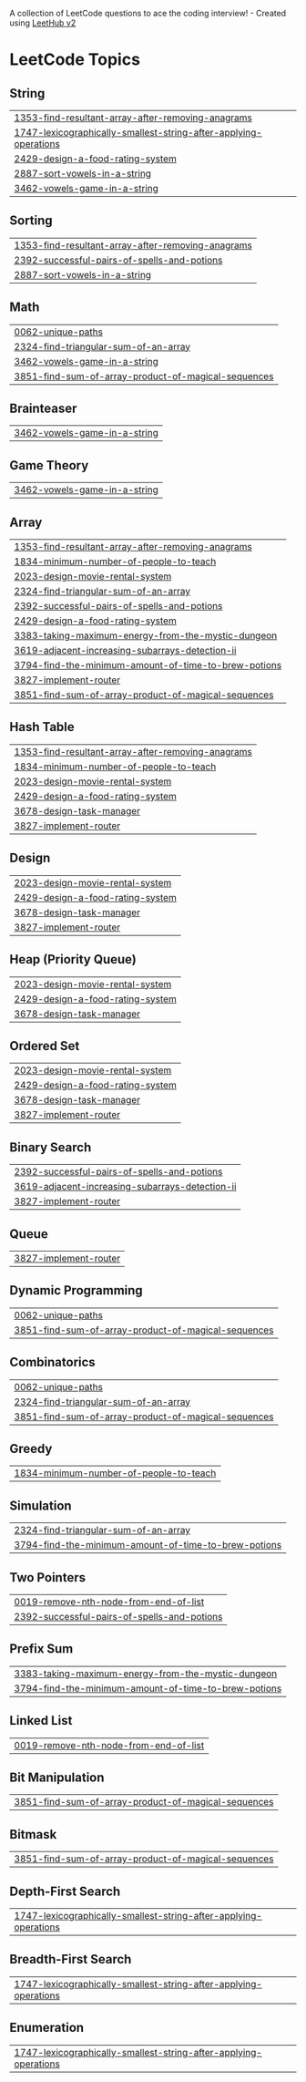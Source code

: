 A collection of LeetCode questions to ace the coding interview! - Created using [LeetHub v2](https://github.com/arunbhardwaj/LeetHub-2.0)
<!---LeetCode Topics Start-->
# LeetCode Topics
## String
|  |
| ------- |
| [1353-find-resultant-array-after-removing-anagrams](https://github.com/23MH1A1242/leetcode/tree/master/1353-find-resultant-array-after-removing-anagrams) |
| [1747-lexicographically-smallest-string-after-applying-operations](https://github.com/23MH1A1242/leetcode/tree/master/1747-lexicographically-smallest-string-after-applying-operations) |
| [2429-design-a-food-rating-system](https://github.com/23MH1A1242/leetcode/tree/master/2429-design-a-food-rating-system) |
| [2887-sort-vowels-in-a-string](https://github.com/23MH1A1242/leetcode/tree/master/2887-sort-vowels-in-a-string) |
| [3462-vowels-game-in-a-string](https://github.com/23MH1A1242/leetcode/tree/master/3462-vowels-game-in-a-string) |
## Sorting
|  |
| ------- |
| [1353-find-resultant-array-after-removing-anagrams](https://github.com/23MH1A1242/leetcode/tree/master/1353-find-resultant-array-after-removing-anagrams) |
| [2392-successful-pairs-of-spells-and-potions](https://github.com/23MH1A1242/leetcode/tree/master/2392-successful-pairs-of-spells-and-potions) |
| [2887-sort-vowels-in-a-string](https://github.com/23MH1A1242/leetcode/tree/master/2887-sort-vowels-in-a-string) |
## Math
|  |
| ------- |
| [0062-unique-paths](https://github.com/23MH1A1242/leetcode/tree/master/0062-unique-paths) |
| [2324-find-triangular-sum-of-an-array](https://github.com/23MH1A1242/leetcode/tree/master/2324-find-triangular-sum-of-an-array) |
| [3462-vowels-game-in-a-string](https://github.com/23MH1A1242/leetcode/tree/master/3462-vowels-game-in-a-string) |
| [3851-find-sum-of-array-product-of-magical-sequences](https://github.com/23MH1A1242/leetcode/tree/master/3851-find-sum-of-array-product-of-magical-sequences) |
## Brainteaser
|  |
| ------- |
| [3462-vowels-game-in-a-string](https://github.com/23MH1A1242/leetcode/tree/master/3462-vowels-game-in-a-string) |
## Game Theory
|  |
| ------- |
| [3462-vowels-game-in-a-string](https://github.com/23MH1A1242/leetcode/tree/master/3462-vowels-game-in-a-string) |
## Array
|  |
| ------- |
| [1353-find-resultant-array-after-removing-anagrams](https://github.com/23MH1A1242/leetcode/tree/master/1353-find-resultant-array-after-removing-anagrams) |
| [1834-minimum-number-of-people-to-teach](https://github.com/23MH1A1242/leetcode/tree/master/1834-minimum-number-of-people-to-teach) |
| [2023-design-movie-rental-system](https://github.com/23MH1A1242/leetcode/tree/master/2023-design-movie-rental-system) |
| [2324-find-triangular-sum-of-an-array](https://github.com/23MH1A1242/leetcode/tree/master/2324-find-triangular-sum-of-an-array) |
| [2392-successful-pairs-of-spells-and-potions](https://github.com/23MH1A1242/leetcode/tree/master/2392-successful-pairs-of-spells-and-potions) |
| [2429-design-a-food-rating-system](https://github.com/23MH1A1242/leetcode/tree/master/2429-design-a-food-rating-system) |
| [3383-taking-maximum-energy-from-the-mystic-dungeon](https://github.com/23MH1A1242/leetcode/tree/master/3383-taking-maximum-energy-from-the-mystic-dungeon) |
| [3619-adjacent-increasing-subarrays-detection-ii](https://github.com/23MH1A1242/leetcode/tree/master/3619-adjacent-increasing-subarrays-detection-ii) |
| [3794-find-the-minimum-amount-of-time-to-brew-potions](https://github.com/23MH1A1242/leetcode/tree/master/3794-find-the-minimum-amount-of-time-to-brew-potions) |
| [3827-implement-router](https://github.com/23MH1A1242/leetcode/tree/master/3827-implement-router) |
| [3851-find-sum-of-array-product-of-magical-sequences](https://github.com/23MH1A1242/leetcode/tree/master/3851-find-sum-of-array-product-of-magical-sequences) |
## Hash Table
|  |
| ------- |
| [1353-find-resultant-array-after-removing-anagrams](https://github.com/23MH1A1242/leetcode/tree/master/1353-find-resultant-array-after-removing-anagrams) |
| [1834-minimum-number-of-people-to-teach](https://github.com/23MH1A1242/leetcode/tree/master/1834-minimum-number-of-people-to-teach) |
| [2023-design-movie-rental-system](https://github.com/23MH1A1242/leetcode/tree/master/2023-design-movie-rental-system) |
| [2429-design-a-food-rating-system](https://github.com/23MH1A1242/leetcode/tree/master/2429-design-a-food-rating-system) |
| [3678-design-task-manager](https://github.com/23MH1A1242/leetcode/tree/master/3678-design-task-manager) |
| [3827-implement-router](https://github.com/23MH1A1242/leetcode/tree/master/3827-implement-router) |
## Design
|  |
| ------- |
| [2023-design-movie-rental-system](https://github.com/23MH1A1242/leetcode/tree/master/2023-design-movie-rental-system) |
| [2429-design-a-food-rating-system](https://github.com/23MH1A1242/leetcode/tree/master/2429-design-a-food-rating-system) |
| [3678-design-task-manager](https://github.com/23MH1A1242/leetcode/tree/master/3678-design-task-manager) |
| [3827-implement-router](https://github.com/23MH1A1242/leetcode/tree/master/3827-implement-router) |
## Heap (Priority Queue)
|  |
| ------- |
| [2023-design-movie-rental-system](https://github.com/23MH1A1242/leetcode/tree/master/2023-design-movie-rental-system) |
| [2429-design-a-food-rating-system](https://github.com/23MH1A1242/leetcode/tree/master/2429-design-a-food-rating-system) |
| [3678-design-task-manager](https://github.com/23MH1A1242/leetcode/tree/master/3678-design-task-manager) |
## Ordered Set
|  |
| ------- |
| [2023-design-movie-rental-system](https://github.com/23MH1A1242/leetcode/tree/master/2023-design-movie-rental-system) |
| [2429-design-a-food-rating-system](https://github.com/23MH1A1242/leetcode/tree/master/2429-design-a-food-rating-system) |
| [3678-design-task-manager](https://github.com/23MH1A1242/leetcode/tree/master/3678-design-task-manager) |
| [3827-implement-router](https://github.com/23MH1A1242/leetcode/tree/master/3827-implement-router) |
## Binary Search
|  |
| ------- |
| [2392-successful-pairs-of-spells-and-potions](https://github.com/23MH1A1242/leetcode/tree/master/2392-successful-pairs-of-spells-and-potions) |
| [3619-adjacent-increasing-subarrays-detection-ii](https://github.com/23MH1A1242/leetcode/tree/master/3619-adjacent-increasing-subarrays-detection-ii) |
| [3827-implement-router](https://github.com/23MH1A1242/leetcode/tree/master/3827-implement-router) |
## Queue
|  |
| ------- |
| [3827-implement-router](https://github.com/23MH1A1242/leetcode/tree/master/3827-implement-router) |
## Dynamic Programming
|  |
| ------- |
| [0062-unique-paths](https://github.com/23MH1A1242/leetcode/tree/master/0062-unique-paths) |
| [3851-find-sum-of-array-product-of-magical-sequences](https://github.com/23MH1A1242/leetcode/tree/master/3851-find-sum-of-array-product-of-magical-sequences) |
## Combinatorics
|  |
| ------- |
| [0062-unique-paths](https://github.com/23MH1A1242/leetcode/tree/master/0062-unique-paths) |
| [2324-find-triangular-sum-of-an-array](https://github.com/23MH1A1242/leetcode/tree/master/2324-find-triangular-sum-of-an-array) |
| [3851-find-sum-of-array-product-of-magical-sequences](https://github.com/23MH1A1242/leetcode/tree/master/3851-find-sum-of-array-product-of-magical-sequences) |
## Greedy
|  |
| ------- |
| [1834-minimum-number-of-people-to-teach](https://github.com/23MH1A1242/leetcode/tree/master/1834-minimum-number-of-people-to-teach) |
## Simulation
|  |
| ------- |
| [2324-find-triangular-sum-of-an-array](https://github.com/23MH1A1242/leetcode/tree/master/2324-find-triangular-sum-of-an-array) |
| [3794-find-the-minimum-amount-of-time-to-brew-potions](https://github.com/23MH1A1242/leetcode/tree/master/3794-find-the-minimum-amount-of-time-to-brew-potions) |
## Two Pointers
|  |
| ------- |
| [0019-remove-nth-node-from-end-of-list](https://github.com/23MH1A1242/leetcode/tree/master/0019-remove-nth-node-from-end-of-list) |
| [2392-successful-pairs-of-spells-and-potions](https://github.com/23MH1A1242/leetcode/tree/master/2392-successful-pairs-of-spells-and-potions) |
## Prefix Sum
|  |
| ------- |
| [3383-taking-maximum-energy-from-the-mystic-dungeon](https://github.com/23MH1A1242/leetcode/tree/master/3383-taking-maximum-energy-from-the-mystic-dungeon) |
| [3794-find-the-minimum-amount-of-time-to-brew-potions](https://github.com/23MH1A1242/leetcode/tree/master/3794-find-the-minimum-amount-of-time-to-brew-potions) |
## Linked List
|  |
| ------- |
| [0019-remove-nth-node-from-end-of-list](https://github.com/23MH1A1242/leetcode/tree/master/0019-remove-nth-node-from-end-of-list) |
## Bit Manipulation
|  |
| ------- |
| [3851-find-sum-of-array-product-of-magical-sequences](https://github.com/23MH1A1242/leetcode/tree/master/3851-find-sum-of-array-product-of-magical-sequences) |
## Bitmask
|  |
| ------- |
| [3851-find-sum-of-array-product-of-magical-sequences](https://github.com/23MH1A1242/leetcode/tree/master/3851-find-sum-of-array-product-of-magical-sequences) |
## Depth-First Search
|  |
| ------- |
| [1747-lexicographically-smallest-string-after-applying-operations](https://github.com/23MH1A1242/leetcode/tree/master/1747-lexicographically-smallest-string-after-applying-operations) |
## Breadth-First Search
|  |
| ------- |
| [1747-lexicographically-smallest-string-after-applying-operations](https://github.com/23MH1A1242/leetcode/tree/master/1747-lexicographically-smallest-string-after-applying-operations) |
## Enumeration
|  |
| ------- |
| [1747-lexicographically-smallest-string-after-applying-operations](https://github.com/23MH1A1242/leetcode/tree/master/1747-lexicographically-smallest-string-after-applying-operations) |
<!---LeetCode Topics End-->